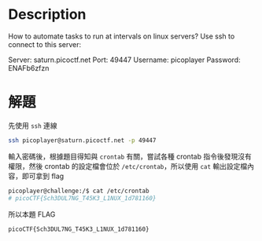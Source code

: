 # Description
How to automate tasks to run at intervals on linux servers? Use ssh to connect to this server:

Server: saturn.picoctf.net
Port: 49447
Username: picoplayer 
Password: ENAFb6zfzn

# 解題
先使用 `ssh` 連線
```bash
ssh picoplayer@saturn.picoctf.net -p 49447
```
輸入密碼後，根據題目得知與 `crontab` 有關，嘗試各種 crontab 指令後發現沒有權限，然後 crontab 的設定檔會位於 `/etc/crontab`，所以使用 `cat` 輸出設定檔內容，即可拿到 flag
```bash
picoplayer@challenge:/$ cat /etc/crontab
# picoCTF{Sch3DUL7NG_T45K3_L1NUX_1d781160}
```



<!-- flag -->
所以本題 FLAG 
```text
picoCTF{Sch3DUL7NG_T45K3_L1NUX_1d781160}
```
